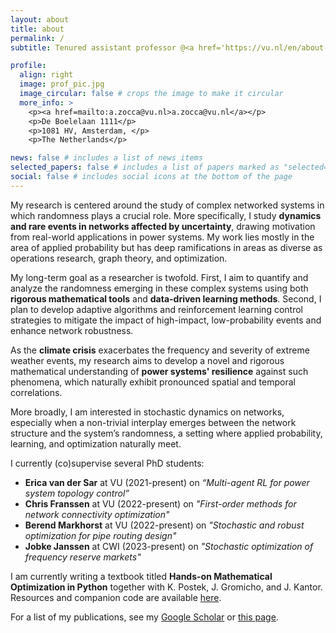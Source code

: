 ```yaml
---
layout: about
title: about
permalink: /
subtitle: Tenured assistant professor @<a href='https://vu.nl/en/about-vu/faculties/faculty-of-science/departments/mathematics'>Department of Mathematics, Vrije Universiteit Amsterdam</a> 

profile:
  align: right
  image: prof_pic.jpg
  image_circular: false # crops the image to make it circular
  more_info: >
    <p><a href=mailto:a.zocca@vu.nl>a.zocca@vu.nl</a></p>
    <p>De Boelelaan 1111</p>
    <p>1081 HV, Amsterdam, </p>
    <p>The Netherlands</p>

news: false # includes a list of news items
selected_papers: false # includes a list of papers marked as "selected={true}"
social: false # includes social icons at the bottom of the page
---
```


My research is centered around the study of complex networked systems in which randomness plays a crucial role. More specifically, I study **dynamics and rare events in networks affected by uncertainty**, drawing motivation from real-world applications in power systems. My work lies mostly in the area of applied probability but has deep ramifications in areas as diverse as operations research, graph theory, and optimization.

My long-term goal as a researcher is twofold. First, I aim to quantify and analyze the randomness emerging in these complex systems using both **rigorous mathematical tools** and **data-driven learning methods**. Second, I plan to develop adaptive algorithms and reinforcement learning control strategies to mitigate the impact of high-impact, low-probability events and enhance network robustness.

As the **climate crisis** exacerbates the frequency and severity of extreme weather events, my research aims to develop a novel and rigorous mathematical understanding of **power systems' resilience** against such phenomena, which naturally exhibit pronounced spatial and temporal correlations.

More broadly, I am interested in stochastic dynamics on networks, especially when a non-trivial interplay emerges between the network structure and the system’s randomness, a setting where applied probability, learning, and optimization naturally meet.

I currently (co)supervise several PhD students:
- **Erica van der Sar** at VU (2021-present) on _“Multi-agent RL for power system topology control”_
- **Chris Franssen** at VU (2022-present) on _"First-order methods for network connectivity optimization"_
- **Berend Markhorst** at VU (2022-present) on _"Stochastic and robust optimization for pipe routing design"_
- **Jobke Janssen** at CWI (2023-present) on _"Stochastic optimization of frequency reserve markets"_

I am currently writing a textbook titled **Hands-on Mathematical Optimization in Python** together with K. Postek, J. Gromicho, and J. Kantor. Resources and companion code are available [here](https://mobook.github.io/MO-book/).

For a list of my publications, see my [Google Scholar](https://scholar.google.com/citations?user=9B49xi0AAAAJ) or [this page](/publications/).